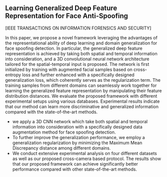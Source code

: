 ## Learning Generalized Deep Feature Representation for Face Anti-Spoofing
[IEEE TRANSACTIONS ON INFORMATION FORENSICS AND SECURITY]

In this paper, we propose a novel framework
leveraging the advantages of the representational ability of deep
learning and domain generalization for face spoofing detection.
In particular, the generalized deep feature representation is
achieved by taking both spatial and temporal information into
consideration, and a 3D convolutional neural network architecture tailored for the spatial-temporal input is proposed. The
network is first initialized by training with augmented facial
samples based on cross-entropy loss and further enhanced with
a specifically designed generalization loss, which coherently
serves as the regularization term. The training samples from
different domains can seamlessly work together for learning
the generalized feature representation by manipulating their
feature distribution distances. We evaluate the proposed framework with different experimental setups using various databases.
Experimental results indicate that our method can learn more
discriminative and generalized information compared with the
state-of-the-art methods.

- we apply a 3D CNN  network which take both spatial and temporal information into consideration with a specifically designed data augmentation method for face spoofing detection.
- To further improve the generalization performance, we employ a generalization regularization by minimizing the Maximum Mean Discrepancy distance among different domains.
- We conduct extensive experimental analysis on four different datasets as well as our proposed cross-camera based protocol. The results show that our proposed framework can achieve significantly better performance compared with other state-of-the-art methods.
